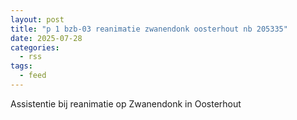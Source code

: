 ```yaml
---
layout: post
title: "p 1 bzb-03 reanimatie zwanendonk oosterhout nb 205335"
date: 2025-07-28
categories: 
  - rss
tags: 
  - feed
---
```


Assistentie bij reanimatie op Zwanendonk in Oosterhout
